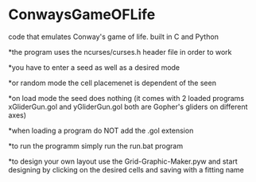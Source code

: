 # ConwaysGameOFLife
code that emulates Conway's game of life. built in C and Python

*the program uses the ncurses/curses.h header file in order to work

*you have to enter a seed as well as a desired mode

*or random mode the cell placemenet is dependent of the seen

*on load mode the seed does nothing (it comes with 2 loaded programs xGliderGun.gol and yGliderGun.gol both are Gopher's gliders on different axes)

*when loading a program do NOT add the .gol extension

*to run the programm simply run the run.bat program

*to design your own layout use the Grid-Graphic-Maker.pyw and start designing by clicking on the desired cells and saving with a fitting name
